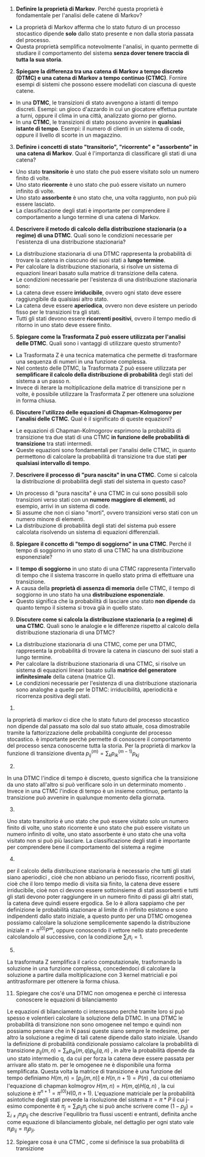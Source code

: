 1. **Definire la proprietà di Markov**. Perché questa proprietà è fondamentale per l'analisi delle catene di Markov?

- La proprietà di Markov afferma che lo stato futuro di un processo stocastico dipende **solo** dallo stato presente e non dalla storia passata del processo.
- Questa proprietà semplifica notevolmente l'analisi, in quanto permette di studiare il comportamento del sistema **senza dover tenere traccia di tutta la sua storia**.

2. **Spiegare la differenza tra una catena di Markov a tempo discreto (DTMC) e una catena di Markov a tempo continuo (CTMC)**. Fornire esempi di sistemi che possono essere modellati con ciascuna di queste catene.

- In una **DTMC**, le transizioni di stato avvengono a istanti di tempo discreti. Esempi: un gioco d'azzardo in cui un giocatore effettua puntate a turni, oppure il clima in una città, analizzato giorno per giorno.
- In una **CTMC**, le transizioni di stato possono avvenire in **qualsiasi istante di tempo**. Esempi: il numero di clienti in un sistema di code, oppure il livello di scorte in un magazzino.

3. **Definire i concetti di stato "transitorio", "ricorrente" e "assorbente" in una catena di Markov**. Qual è l'importanza di classificare gli stati di una catena?

- Uno stato **transitorio** è uno stato che può essere visitato solo un numero finito di volte.
- Uno stato **ricorrente** è uno stato che può essere visitato un numero infinito di volte.
- Uno stato **assorbente** è uno stato che, una volta raggiunto, non può più essere lasciato.
- La classificazione degli stati è importante per comprendere il comportamento a lungo termine di una catena di Markov.

4. **Descrivere il metodo di calcolo della distribuzione stazionaria (o a regime) di una DTMC**. Quali sono le condizioni necessarie per l'esistenza di una distribuzione stazionaria?

- La distribuzione stazionaria di una DTMC rappresenta la probabilità di trovare la catena in ciascuno dei suoi stati a **lungo termine**.
- Per calcolare la distribuzione stazionaria, si risolve un sistema di equazioni lineari basato sulla matrice di transizione della catena.
- Le condizioni necessarie per l'esistenza di una distribuzione stazionaria sono:
- La catena deve essere **irriducibile**, ovvero ogni stato deve essere raggiungibile da qualsiasi altro stato.
- La catena deve essere **aperiodica**, ovvero non deve esistere un periodo fisso per le transizioni tra gli stati.
- Tutti gli stati devono essere **ricorrenti positivi**, ovvero il tempo medio di ritorno in uno stato deve essere finito.

5. **Spiegare come la Trasformata Z può essere utilizzata per l'analisi delle DTMC**. Quali sono i vantaggi di utilizzare questo strumento?

- La Trasformata Z è una tecnica matematica che permette di trasformare una sequenza di numeri in una funzione complessa.
- Nel contesto delle DTMC, la Trasformata Z può essere utilizzata per **semplificare il calcolo della distribuzione di probabilità** degli stati del sistema a un passo n.
- Invece di iterare la moltiplicazione della matrice di transizione per n volte, è possibile utilizzare la Trasformata Z per ottenere una soluzione in forma chiusa.

6. **Discutere l'utilizzo delle equazioni di Chapman-Kolmogorov per l'analisi delle CTMC**. Qual è il significato di queste equazioni?

- Le equazioni di Chapman-Kolmogorov esprimono la probabilità di transizione tra due stati di una CTMC **in funzione delle probabilità di transizione** tra stati intermedi.
- Queste equazioni sono fondamentali per l'analisi delle CTMC, in quanto permettono di calcolare la probabilità di transizione tra due stati **per qualsiasi intervallo di tempo**.

7. **Descrivere il processo di "pura nascita" in una CTMC**. Come si calcola la distribuzione di probabilità degli stati del sistema in questo caso?

- Un processo di "pura nascita" è una CTMC in cui sono possibili solo transizioni verso stati con un **numero maggiore di elementi**, ad esempio, arrivi in un sistema di code.
- Si assume che non ci siano "morti", ovvero transizioni verso stati con un numero minore di elementi.
- La distribuzione di probabilità degli stati del sistema può essere calcolata risolvendo un sistema di equazioni differenziali.

8. **Spiegare il concetto di "tempo di soggiorno" in una CTMC**. Perché il tempo di soggiorno in uno stato di una CTMC ha una distribuzione esponenziale?

- Il **tempo di soggiorno** in uno stato di una CTMC rappresenta l'intervallo di tempo che il sistema trascorre in quello stato prima di effettuare una transizione.
- A causa della **proprietà di assenza di memoria** delle CTMC, il tempo di soggiorno in uno stato ha una **distribuzione esponenziale**.
- Questo significa che la probabilità di lasciare uno stato **non dipende** da quanto tempo il sistema si trova già in quello stato.

9. **Discutere come si calcola la distribuzione stazionaria (o a regime) di una CTMC**. Quali sono le analogie e le differenze rispetto al calcolo della distribuzione stazionaria di una DTMC?

- La distribuzione stazionaria di una CTMC, come per una DTMC, rappresenta la probabilità di trovare la catena in ciascuno dei suoi stati a lungo termine.
- Per calcolare la distribuzione stazionaria di una CTMC, si risolve un sistema di equazioni lineari basato sulla **matrice del generatore infinitesimale** della catena (matrice Q).
- Le condizioni necessarie per l'esistenza di una distribuzione stazionaria sono analoghe a quelle per le DTMC: irriducibilità, aperiodicità e ricorrenza positiva degli stati.


1.
la proprietà di markov ci dice che lo stato futuro del processo stocastico non dipende dal passato ma solo dal suo stato attuale, cosa dimostrabile tramite la fattorizzazione delle probabilità congiunte del processo stocastico. è importante perchè permette di conoscere il comportamento del processo senza conoscerne tutta la storia.   Per la proprietà di markov la funzione di transizione diventa $p_{ij}^{(m)}=\sum_{k}p_{ik}^{(m-1)}p_{kj}$ 

2.
In una DTMC l'indice di tempo è discreto, questo significa che la transizione da uno stato all'altro si può verificare solo in un determinato momento . Invece in una CTMC l'indice di tempo è un insieme continuo, pertanto la transizione può avvenire in qualunque momento della giornata.

3.
Uno stato transitorio è uno stato che può essere visitato solo un numero finito di volte, uno stato ricorrente è uno stato che può essere visitato un numero infinito di volte, uno stato assorbente è uno stato che una volta visitato non si può più lasciare. La classificazione degli stati è importante per comprendere bene il comportamento del sistema a regime

4.
per il calcolo della distribuzione stazionaria è necessario che tutti gli stati siano aperiodici , cioè che non abbiano un periodo fisso, ricorrenti positivi, cioè che il loro tempo medio di visita sia finito, la catena deve essere irriducibile, cioè non ci devono essere sottoinsieme di stati assorbenti e tutti gli stati devono poter raggiungere in un numero finito di passi gli altri stati, la catena deve quindi essere ergodica. Se lo è allora sappiamo che per definizione le probabilità stazionare al limite di n infinito esistono e sono indipendenti dallo stato iniziale, a questo punto per una DTMC omogenea possiamo calcolare la soluzione semplicemente sapendo la distribuzione iniziale $\pi=\pi^{(0)}P^\infty$, oppure conoscendo il vettore nello stato precedente calcolandolo al successivo, con la condizione $\sum_{i}\pi_{i}=1$.

5.
La trasformata Z semplifica il carico computazionale, trasformando la soluzione in una funzione complessa, concedendoci di calcolare la soluzione a partire dalla moltiplicazione con 3 kernel matriciali e poi antitrasformare per ottenere la forma chiusa.

11. Spiegare che cos'é una DTMC non omogenea e perchè ci interessa conoscere le equazioni di bilanciamento

Le equazioni di bilanciamento ci interessano perchè tramite loro si può spesso e volentieri calcolare la soluzione della DTMC. In una DTMC le probabilità di transizione non sono omogenee nel tempo e quindi non possiamo pensare che in N passi queste siano sempre le medesime, per altro la soluzione a regime di tali catene dipende dallo stato iniziale. Usando la definizione di probabilità condizionale possiamo calcolare la probabilità di transizione $p_{ij}(m,n)=\sum_{k}p_{ik}(m,q)p_{kj}(q,n)$ , in altre la probabilità dipende da uno stato intermedio q, da cui per forza la catena deve essere passata per arrivare allo stato m. per le omogenee ne è disponibile una forma semplificata. Questa volta la matrice di transizione è una funzione del tempo definiamo $H(m,n)=[p_{ij}(m,n)]$ e $H(n,n+1)=P(n)$ , da cui otteniamo l'equazione di chapman kolmogrov $H(m,n)=H(m,q)H(q,n)$ , la cui soluzione è $\pi^{n+1}=\pi^{(0)}H(0,n+1)$. L'equazione matriciale per la probabilità asintotiche degli stati prevede la risoluzione del sistema $\pi=\pi*P$ il cui j-esimo componente è $\pi_{j}=\sum_{i}p_{ij}\pi_{j}$ che si può anche scrivere come $(1-p_{jj})=\sum_{i\neq j}\pi_{i}p_{ij}$ che descrive l'equilibrio tra flussi uscenti e entranti, definita anche come equazione di bilanciamento globale, nel dettaglio per ogni stato vale $\pi_{i}p_{ij}=\pi_{j}p_{ji}$.

12. Spiegare cosa è una CTMC , come si definisce la sua probabilità di transizione
